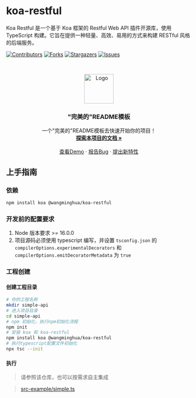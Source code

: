 # koa-restful

Koa Restful 是一个基于 Koa 框架的 Restful Web API 插件开源库，使用 TypeScript 构建。它旨在提供一种轻量、高效、易用的方式来构建 RESTful 风格的后端服务。

<!-- PROJECT SHIELDS -->

[![Contributors][contributors-shield]][contributors-url]
[![Forks][forks-shield]][forks-url]
[![Stargazers][stars-shield]][stars-url]
[![Issues][issues-shield]][issues-url]

 <!-- links -->

[your-project-path]: wangminghua111/koa-restful
[contributors-shield]: https://img.shields.io/github/contributors/wangminghua111/koa-restful.svg?style=flat-square
[contributors-url]: https://github.com/wangminghua111/koa-restful/graphs/contributors
[forks-shield]: https://img.shields.io/github/forks/wangminghua111/koa-restful.svg?style=flat-square
[forks-url]: https://github.com/wangminghua111/koa-restful/network/members
[stars-shield]: https://img.shields.io/github/stars/wangminghua111/koa-restful.svg?style=flat-square
[stars-url]: https://github.com/wangminghua111/koa-restful/stargazers
[issues-shield]: https://img.shields.io/github/issues/wangminghua111/koa-restful.svg?style=flat-square
[issues-url]: https://img.shields.io/github/issues/wangminghua111/koa-restful.svg

<!-- PROJECT LOGO -->
<br />

<p align="center">
  <a href="https://github.com/wangminghua111/koa-restful/">
    <img src="https://github.com/shaojintian/Best_README_template/raw/master/images/logo.png" alt="Logo" width="80" height="80">
  </a>

  <h3 align="center">"完美的"README模板</h3>
  <p align="center">
    一个"完美的"README模板去快速开始你的项目！
    <br />
    <a href="https://github.com/wangminghua111/koa-restful"><strong>探索本项目的文档 »</strong></a>
    <br />
    <br />
    <a href="https://github.com/wangminghua111/koa-restful">查看Demo</a>
    ·
    <a href="https://github.com/wangminghua111/koa-restful/issues">报告Bug</a>
    ·
    <a href="https://github.com/wangminghua111/koa-restful/issues">提出新特性</a>
  </p>

</p>

## 上手指南

### 依赖

```sh
npm install koa @wangminghua/koa-restful
```

### 开发前的配置要求

1. Node 版本要求 >= 16.0.0
2. 项目源码必须使用 typescript 编写，并设置 `tsconfig.json` 的 `compilerOptions.experimentalDecorators` 和 `compilerOptions.emitDecoratorMetadata` 为 `true`

### 工程创建

#### 创建工程目录

```sh
# 你的工程名称
mkdir simple-api
# 进入项目目录
cd simple-api
# npm 初始化，执行npm初始化流程
npm init
# 安装 koa 和 koa-restful
npm install koa @wangminghua/koa-restful
# 执行typescript配置文件初始化
npx tsc --init
```

#### 执行

> 请参照该仓库，也可以按需求自主集成

> [src-example/simple.ts](src-example/simple.ts)
